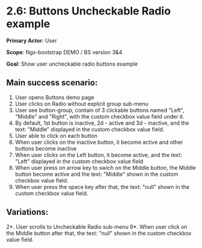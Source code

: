 2.6: Buttons Uncheckable Radio example
======================================
**Primary Actor**: User

**Scope**: Ngx-bootstrap DEMO / BS version 3&4

**Goal**: Show user uncheckable radio buttons example

Main success scenario:
----------------------
1. User opens Buttons demo page
2. User clicks on Radio without explicit group sub-menu
3. User see button-group, contain of 3 clickable buttons named "Left", "Middle" and "Right", with the custom checkbox value field under it. 
4. By default, 1st button is inactive, 2d - active and 3d - inactive, and the text: "Middle" displayed in the custom checkbox value field.
5. User able to click on each button
6. When user clicks on the inactive button, it become active and other buttons become inactive
7. When user clicks on  the Left button, it become active, and the text: "Left" displayed in the custom checkbox value field
8. When user press on arrow key to swich on the Middle button, the Middle button become active and the text: "Middle" shown in the custom checkbox value field.
9. When user press the space key after that, the text: "null" shown in the custom checkbox value field.

Variations:
-----------
2*. User scrolls to Uncheckable Radio sub-menu
9*. When user click on the Middle button after that, the text: "null" shown in the custom checkbox value field.
